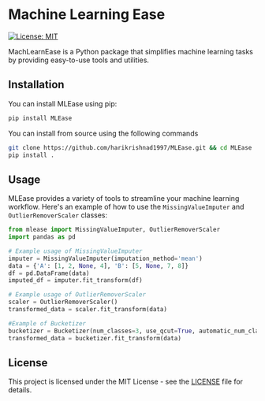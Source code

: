 # Machine Learning Ease

[![License: MIT](https://img.shields.io/badge/License-MIT-yellow.svg)](https://opensource.org/licenses/MIT)

MachLearnEase is a Python package that simplifies machine learning tasks by providing easy-to-use tools and utilities.

## Installation

You can install MLEase using pip:

```bash
pip install MLEase
```

You can install from source using the following commands

```bash
git clone https://github.com/harikrishnad1997/MLEase.git && cd MLEase
pip install .
```


## Usage

MLEase provides a variety of tools to streamline your machine learning workflow. Here's an example of how to use the `MissingValueImputer` and `OutlierRemoverScaler` classes:

```python
from mlease import MissingValueImputer, OutlierRemoverScaler
import pandas as pd

# Example usage of MissingValueImputer
imputer = MissingValueImputer(imputation_method='mean')
data = {'A': [1, 2, None, 4], 'B': [5, None, 7, 8]}
df = pd.DataFrame(data)
imputed_df = imputer.fit_transform(df)

# Example usage of OutlierRemoverScaler
scaler = OutlierRemoverScaler()
transformed_data = scaler.fit_transform(data)

#Example of Bucketizer
bucketizer = Bucketizer(num_classes=3, use_qcut=True, automatic_num_classes=True)
transformed_data = bucketizer.fit_transform(data)
```

## License

This project is licensed under the MIT License - see the [LICENSE](LICENSE) file for details.
